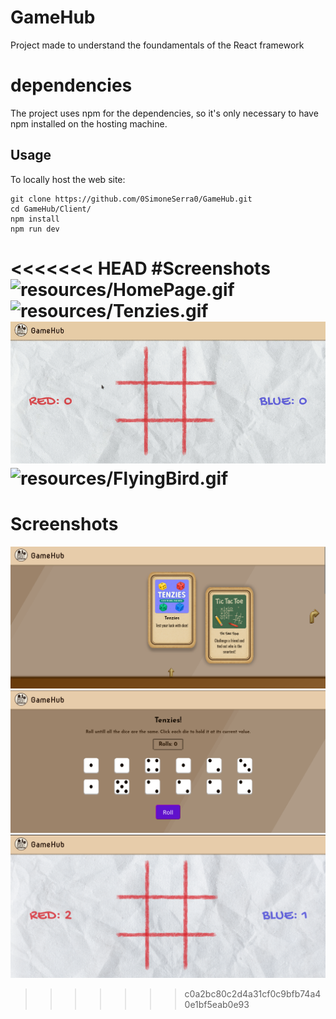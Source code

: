# GameHub
Project made to understand the foundamentals of the React framework


# dependencies
The project uses npm for the dependencies, so it's only necessary to have npm installed on the hosting machine.


## Usage
To locally host the web site:
```
git clone https://github.com/0SimoneSerra0/GameHub.git
cd GameHub/Client/
npm install
npm run dev
```


<<<<<<< HEAD
#Screenshots
![resources/HomePage.gif](/resources/HomePage.gif)
![resources/Tenzies.gif](/resources/Tenzies.gif)
![resources/TicTacToe.gif](/resources/TicTacToe.gif)
![resources/FlyingBird.gif](/resources/FlyingBird.gif)
=======
# Screenshots
![resources/GameHub01.png](/resources/GameHub01.png)
![resources/GameHub02.png](/resources/GameHub02.png)
![resources/GameHub03.png](/resources/GameHub03.png)
>>>>>>> c0a2bc80c2d4a31cf0c9bfb74a40e1bf5eab0e93
